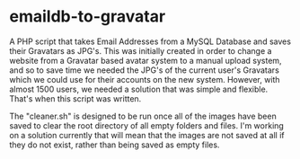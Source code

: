 # emaildb-to-gravatar
A PHP script that takes Email Addresses from a MySQL Database and saves their Gravatars as JPG's. This was initially created in order to
change a website from a Gravatar based avatar system to a manual upload system, and so to save time we needed the JPG's of the current
user's Gravatars which we could use for their accounts on the new system. However, with almost 1500 users, we needed a solution that was
simple and flexible. That's when this script was written.

The "cleaner.sh" is designed to be run once all of the images have been saved to clear the root directory of all empty folders and files. I'm working on a solution currently that will mean that the images are not saved at all if they do not exist, rather than being saved as
empty files.
